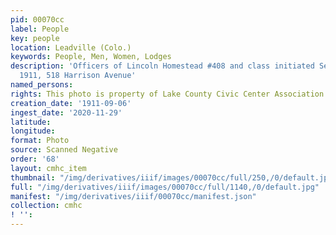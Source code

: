 ```yaml
---
pid: 00070cc
label: People
key: people
location: Leadville (Colo.)
keywords: People, Men, Women, Lodges
description: 'Officers of Lincoln Homestead #408 and class initiated September 6,
  1911, 518 Harrison Avenue'
named_persons: 
rights: This photo is property of Lake County Civic Center Association.
creation_date: '1911-09-06'
ingest_date: '2020-11-29'
latitude: 
longitude: 
format: Photo
source: Scanned Negative
order: '68'
layout: cmhc_item
thumbnail: "/img/derivatives/iiif/images/00070cc/full/250,/0/default.jpg"
full: "/img/derivatives/iiif/images/00070cc/full/1140,/0/default.jpg"
manifest: "/img/derivatives/iiif/00070cc/manifest.json"
collection: cmhc
! '': 
---
```

